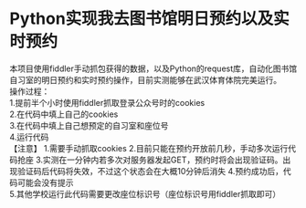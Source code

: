 # Python实现我去图书馆明日预约以及实时预约   
本项目使用fiddler手动抓包获得的数据，以及Python的request库，自动化图书馆自习室的明日预约和实时预约操作，目前实测能够在武汉体育体院完美运行。  
操作过程：  
1.提前半个小时使用fiddler抓取登录公众号时的cookies    
2.在代码中填上自己的cookies    
3.在代码中填上自己想预定的自习室和座位号   
4.运行代码    
【注意】
1.需要手动抓取cookies
2.目前只能在预约开放前几秒，手动多次运行代码抢座
3.实测在一分钟内若多次对服务器发起GET，预约时将会出现验证码。出现验证码后代码将失效，不过这个状态会在大概10分钟后消失
4.预约成功后，代码可能会没有提示   
5.其他学校运行此代码需要更改座位标识号（座位标识号用fiddler抓取即可）   
